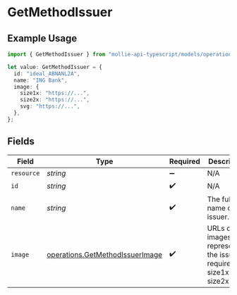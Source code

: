 # GetMethodIssuer

## Example Usage

```typescript
import { GetMethodIssuer } from "mollie-api-typescript/models/operations";

let value: GetMethodIssuer = {
  id: "ideal_ABNANL2A",
  name: "ING Bank",
  image: {
    size1x: "https://...",
    size2x: "https://...",
    svg: "https://...",
  },
};
```

## Fields

| Field                                                                              | Type                                                                               | Required                                                                           | Description                                                                        | Example                                                                            |
| ---------------------------------------------------------------------------------- | ---------------------------------------------------------------------------------- | ---------------------------------------------------------------------------------- | ---------------------------------------------------------------------------------- | ---------------------------------------------------------------------------------- |
| `resource`                                                                         | *string*                                                                           | :heavy_minus_sign:                                                                 | N/A                                                                                |                                                                                    |
| `id`                                                                               | *string*                                                                           | :heavy_check_mark:                                                                 | N/A                                                                                | ideal_ABNANL2A                                                                     |
| `name`                                                                             | *string*                                                                           | :heavy_check_mark:                                                                 | The full name of the issuer.                                                       | ING Bank                                                                           |
| `image`                                                                            | [operations.GetMethodIssuerImage](../../models/operations/getmethodissuerimage.md) | :heavy_check_mark:                                                                 | URLs of images representing the issuer. required: - size1x - size2x - svg          |                                                                                    |